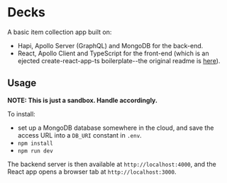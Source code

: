 # Decks
A basic item collection app built on:
- Hapi, Apollo Server (GraphQL) and MongoDB for the back-end.
- React, Apollo Client and TypeScript for the front-end (which is an ejected create-react-app-ts boilerplate--the original readme is [here](CRAT_README.md)).

## Usage
**NOTE: This is just a sandbox. Handle accordingly.**

To install:
- set up a MongoDB database somewhere in the cloud, and save the access URL into a `DB_URI` constant in `.env`.
- `npm install`
- `npm run dev`

The backend server is then available at `http://localhost:4000`, and the React app opens a browser tab at `http://localhost:3000`.
